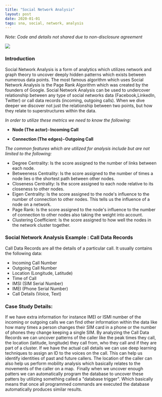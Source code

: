 ```yaml
---
title: "Social Network Analysis"
layout: post
date: 2020-01-01
tags: sna, social, network, analysis
---
```

*Note: Code and details not shared due to non-disclosure agreement*

![](https://www.pacificrisa.org/wp-content/uploads/2013/11/Full-Network-Region-Degree-Fruchterman-Reingold-12K-4000x4000-1024x1024.jpg)

### Introduction

Social Network Analysis is a form of analytics which utilizes network and graph theory to uncover deeply hidden patterns which exists between numerous data points. The most famous algorithm which uses Social Network Analysis is the Page Rank Algorithm which was created by the founders of Google. Social Network Analysis can be used to undercover relationship between any type of social networks data (Facebook,LinkedIn, Twitter) or call data records (incoming, outgoing calls). When we dive deeper we discover not just the relationship between two points, but how they relate to superstructures within the data. 

*In order to utilize these metrics we need to know the following:*

* **Node (The actor) - Incoming Call**

* **Connection (The edges) - Outgoing Call**

*The common features which are utilized for analysis include but are not limited to the following:*

* Degree Centrality: Is the score assigned to the number of links between each node.
* Betweeness Centrality: Is the score assigned to the number of times a node lies o the shortest path between other nodes.
* Closeness Centrality: Is the score assigned to each node relative to its closeness to other nodes.
* Eigen Centrality: Is the score assigned to the node's influence to the number of connection to other nodes. This tells us the influence of a node on a network.
* Page Rank: Is the score assigned to the node's influence to the number of connection to other nodes also taking the weight into account.
* Clustering Coefficient: Is the score assigned to how well the nodes in the network cluster together. 

### Social Network Analysis Example : Call Data Records

Call Data Records are all the details of a particular call. It usually contains the following data:

* Incoming Call Number
* Outgoing Call Number
* Location (Longitude, Latitude)
* Time of Call
* IMSI (SIM Serial Number)
* IMEI (Phone Serial Number)
* Call Details (Voice, Text)

### Case Study Details:

If we have extra information for instance IMEI or ISMI number of the incoming or outgoing calls we can find other information within the data like how many times a person changes their SIM card in a phone or the number of phones they change keeping a single SIM.
By analyzing the Call Data Records we can uncover patterns of the caller like the peak times they call, the location (latitude, longitude) they call from, who they call and if they are part of a cluster. If we have the actual call details we can use deep learning techniques to assign an ID to the voices on the call. This can help us identify identities of past and future callers. The location of the caller can also help us perform mobility analysis which basically relates to the movements of the caller on a map. 
Finally when we uncover enough patters we can automatically program the database to uncover these patters by utilizing something called a "database trigger". Which basically means that once all programmed commands are executed the database automatically produces similar results.
